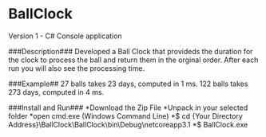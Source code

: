 # BallClock
Version 1 - C# Console application

###Description###
Developed a Ball Clock that provideds the duration for the clock to process the ball and return them in the orginal order.
After each run you will also see the processing time.

###Example##
27 balls takes 23 days, computed in 1 ms.
122 balls takes 273 days, computed in 4 ms.

###Install and Run###
*Download the Zip File
*Unpack in your selected folder
*open cmd.exe (Windows Command Line)
*$ cd {Your Directory Address}\BallClock\BallClock\bin\Debug\netcoreapp3.1
*$ BallClock.exe

